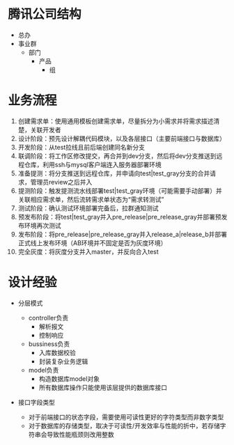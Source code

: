 # 腾讯公司结构
* 总办
* 事业群
    * 部门
        * 产品
            * 组


# 业务流程
1. 创建需求单：使用通用模板创建需求单，尽量拆分为小需求并将需求描述清楚，关联开发者
2. 设计阶段：预先设计解耦代码模块，以及各层接口（主要前端接口与数据库）
3. 开发阶段：从test拉线且前后端创建同名新分支
4. 联调阶段：将工作区修改提交，再合并到dev分支，然后将dev分支推送到远程仓库，利用ssh与mysql客户端连入服务器部署环境
5. 准备提测：将分支推送到远程仓库，并申请向test|test_gray分支的合并请求，管理员review之后并入
6. 提测阶段：触发提测流水线部署test|test_gray环境（可能需要手动部署）并关联相应需求单，然后流转需求单状态为“需求转测试”
7. 测试阶段：确认测试环境部署完备后，拉群通知测试
8. 预发布阶段：将test|test_gray并入pre_release|pre_release_gray并部署预发布环境再次测试
9. 发布阶段：将pre_release|pre_release_gray并入release_a|release_b并部署正式线上发布环境（AB环境并不固定是否为灰度环境）
10. 完全灰度：将灰度分支并入master，并反向合入test


# 设计经验
* 分层模式
    * controller负责
        * 解析报文
        * 控制响应
    * bussiness负责
        * 入库数据校验
        * 封装复杂业务逻辑
    * model负责
        * 构造数据库model对象
        * 所有数据库操作只能使用该层提供的数据库接口

* 接口字段类型
    * 对于前端接口的状态字段，需要使用可读性更好的字符类型而非数字类型
    * 对于数据库的存储类型，取决于可读性/开发效率与性能的折中，若存储字符串会导致性能瓶颈则改用整数
